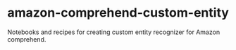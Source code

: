 # amazon-comprehend-custom-entity
Notebooks and recipes for creating custom entity recognizer for Amazon comprehend.
